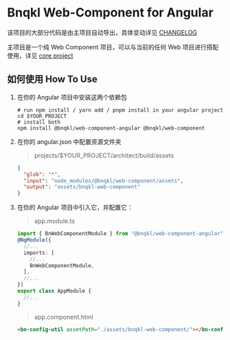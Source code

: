 # Bnqkl Web-Component for Angular

该项目的大部分代码是由主项目自动导出，具体变动详见 [CHANGELOG]('./CHANGELOG.md')

主项目是一个纯 Web Component 项目，可以与当前的任何 Web 项目进行搭配使用，详见 [core project]('../core/README.md')

## 如何使用 How To Use

1. 在你的 Angular 项目中安装这两个依赖包

   ```shell
   # run npm install / yarn add / pnpm install in your angular project
   cd $YOUR_PROJECT
   # install both
   npm install @bnqkl/web-component-angular @bnqkl/web-component
   ```

1. 在你的 angular.json 中配置资源文件夹

   > projects/$YOUR_PROJECT/architect/build/assets

   ```json
   {
     "glob": "*",
     "input": "node_modules/@bnqkl/web-component/assets",
     "output": "assets/bnqkl-web-component"
   }
   ```

1. 在你的 Angular 项目中引入它，并配置它：

   > app.module.ts

   ```ts
   import { BnWebComponentModule } from "@bnqkl/web-component-angular";
   @NgModule({
     //...
     imports: [
       //...
       BnWebComponentModule,
     ],
     //...
   })
   export class AppModule {
     //...
   }
   ```

   > app.component.html

   ```html
   <bn-config-util assetPath="./assets/bnqkl-web-component/"></bn-config-util>
   ```
